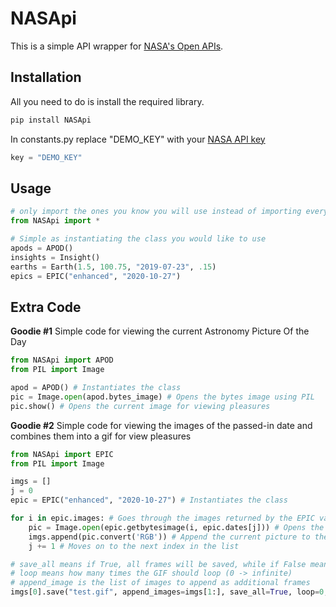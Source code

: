 # NASApi
This is a simple API wrapper for [NASA's Open APIs](https://api.nasa.gov/).

## Installation
All you need to do is install the required library.
```bash
pip install NASApi
```

In constants.py replace "DEMO_KEY" with your [NASA API key](https://api.nasa.gov/#signUp) 
```python
key = "DEMO_KEY"
```

## Usage
```python
# only import the ones you know you will use instead of importing everything
from NASApi import * 

# Simple as instantiating the class you would like to use
apods = APOD()
insights = Insight()
earths = Earth(1.5, 100.75, "2019-07-23", .15) 
epics = EPIC("enhanced", "2020-10-27")
```

## Extra Code
**Goodie #1**
Simple code for viewing the current Astronomy Picture Of the Day
```python
from NASApi import APOD
from PIL import Image

apod = APOD() # Instantiates the class
pic = Image.open(apod.bytes_image) # Opens the bytes image using PIL
pic.show() # Opens the current image for viewing pleasures 
``` 


**Goodie #2**
Simple code for viewing the images of the passed-in date and combines them into a gif for view pleasures
```python
from NASApi import EPIC
from PIL import Image

imgs = []
j = 0
epic = EPIC("enhanced", "2020-10-27") # Instantiates the class

for i in epic.images: # Goes through the images returned by the EPIC variable above
    pic = Image.open(epic.getbytesimage(i, epic.dates[j])) # Opens the current image in the list
    imgs.append(pic.convert('RGB')) # Append the current picture to the list
    j += 1 # Moves on to the next index in the list

# save_all means if True, all frames will be saved, while if False means that only the first frame will be saved
# loop means how many times the GIF should loop (0 -> infinite)
# append_image is the list of images to append as additional frames
imgs[0].save("test.gif", append_images=imgs[1:], save_all=True, loop=0, duration=300)
```
